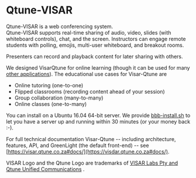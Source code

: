 Qtune-VISAR
=============
Qtune-VISAR is a web conferencing system.  
Qtune-VISAR supports real-time sharing of audio, video, slides (with whiteboard controls), chat, and the screen.  Instructors can engage remote students with polling, emojis, multi-user whiteboard, and breakout rooms.  

Presenters can record and playback content for later sharing with others.

We designed VisarQtune for online learning (though it can be used for many [other applications](http://www.qtune.co.za#industrial)).  The educational use cases for Visar-Qtune are

  * Online tutoring (one-to-one)
  * Flipped classrooms (recording content ahead of your session)
  * Group collaboration (many-to-many)
  * Online classes (one-to-many)

You can install on a Ubuntu 16.04 64-bit server.  We provide [bbb-install.sh](https://github.com/bigbluebutton/bbb-install) to let you have a server up and running within 30 minutes (or your money back :-).

For full technical documentation Visar-Qtune -- including architecture, features, API, and GreenLight (the default front-end) -- see [https://visar.qtune.co.za#docs/](https://visdar.qtune.co.za#docs/).

VISAR Logo and the Qtune Logo are trademarks of [VISAR Labs Pty and Qtune Unified Communications](https://visar.qtune.co.za) .
